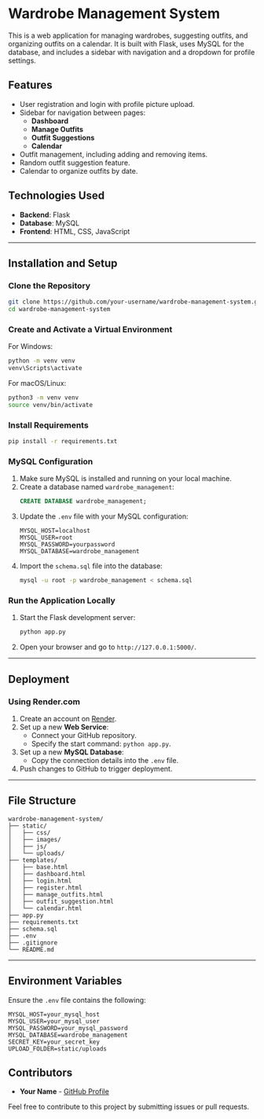 # Wardrobe Management System

This is a web application for managing wardrobes, suggesting outfits, and organizing outfits on a calendar. It is built with Flask, uses MySQL for the database, and includes a sidebar with navigation and a dropdown for profile settings.

## Features

- User registration and login with profile picture upload.
- Sidebar for navigation between pages:
  - **Dashboard**
  - **Manage Outfits**
  - **Outfit Suggestions**
  - **Calendar**
- Outfit management, including adding and removing items.
- Random outfit suggestion feature.
- Calendar to organize outfits by date.

## Technologies Used

- **Backend**: Flask
- **Database**: MySQL
- **Frontend**: HTML, CSS, JavaScript

---

## Installation and Setup

### Clone the Repository
```bash
git clone https://github.com/your-username/wardrobe-management-system.git
cd wardrobe-management-system
```

### Create and Activate a Virtual Environment
For Windows:
```bash
python -m venv venv
venv\Scripts\activate
```
For macOS/Linux:
```bash
python3 -m venv venv
source venv/bin/activate
```

### Install Requirements
```bash
pip install -r requirements.txt
```

### MySQL Configuration
1. Make sure MySQL is installed and running on your local machine.
2. Create a database named `wardrobe_management`:
   ```sql
   CREATE DATABASE wardrobe_management;
   ```
3. Update the `.env` file with your MySQL configuration:
   ```env
   MYSQL_HOST=localhost
   MYSQL_USER=root
   MYSQL_PASSWORD=yourpassword
   MYSQL_DATABASE=wardrobe_management
   ```
4. Import the `schema.sql` file into the database:
   ```bash
   mysql -u root -p wardrobe_management < schema.sql
   ```

### Run the Application Locally
1. Start the Flask development server:
   ```bash
   python app.py
   ```
2. Open your browser and go to `http://127.0.0.1:5000/`.

---

## Deployment

### Using Render.com
1. Create an account on [Render](https://render.com/).
2. Set up a new **Web Service**:
   - Connect your GitHub repository.
   - Specify the start command: `python app.py`.
3. Set up a new **MySQL Database**:
   - Copy the connection details into the `.env` file.
4. Push changes to GitHub to trigger deployment.

---

## File Structure
```plaintext
wardrobe-management-system/
├── static/
│   ├── css/
│   ├── images/
│   ├── js/
│   └── uploads/
├── templates/
│   ├── base.html
│   ├── dashboard.html
│   ├── login.html
│   ├── register.html
│   ├── manage_outfits.html
│   ├── outfit_suggestion.html
│   └── calendar.html
├── app.py
├── requirements.txt
├── schema.sql
├── .env
├── .gitignore
└── README.md
```

---

## Environment Variables
Ensure the `.env` file contains the following:
```env
MYSQL_HOST=your_mysql_host
MYSQL_USER=your_mysql_user
MYSQL_PASSWORD=your_mysql_password
MYSQL_DATABASE=wardrobe_management
SECRET_KEY=your_secret_key
UPLOAD_FOLDER=static/uploads
```

## Contributors
- **Your Name** - [GitHub Profile](https://github.com/your-username)

Feel free to contribute to this project by submitting issues or pull requests.

